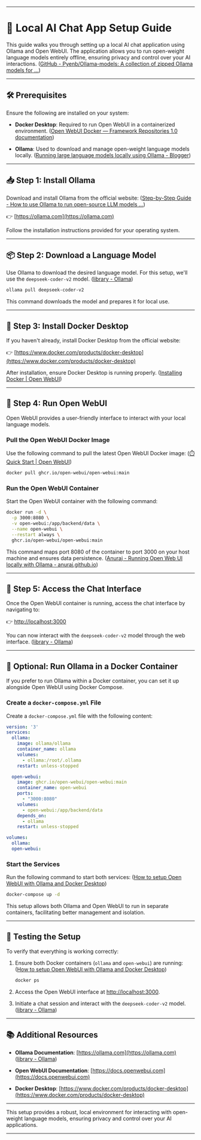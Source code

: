 

---

# 🧠 Local AI Chat App Setup Guide

This guide walks you through setting up a local AI chat application using Ollama and Open WebUI. The application allows you to run open-weight language models entirely offline, ensuring privacy and control over your AI interactions. ([GitHub - Pyenb/Ollama-models: A collection of zipped Ollama models for ...](https://github.com/Pyenb/Ollama-models?utm_source=chatgpt.com))

---

## 🛠️ Prerequisites

Ensure the following are installed on your system:

- **Docker Desktop**: Required to run Open WebUI in a containerized environment. ([Open WebUI Docker — Framework Repositories 1.0 documentation](https://frameworks.readthedocs.io/en/latest/ai/openWebuiDocker.html?utm_source=chatgpt.com))

- **Ollama**: Used to download and manage open-weight language models locally. ([Running large language models locally using Ollama - Blogger](https://bartwullems.blogspot.com/2024/04/running-large-language-models-locally.html?utm_source=chatgpt.com))

---

## 📥 Step 1: Install Ollama

Download and install Ollama from the official website: ([Step-by-Step Guide - How to use Ollama to run open-source LLM models ...](https://www.langchain.ca/blog/step-by-step-guide-how-to-use-ollama-to-run-open-source-llm-models-locally/?utm_source=chatgpt.com))

👉 [https://ollama.com](https://ollama.com)

Follow the installation instructions provided for your operating system.

---

## 📦 Step 2: Download a Language Model

Use Ollama to download the desired language model. For this setup, we'll use the `deepseek-coder-v2` model. ([library - Ollama](https://ollama.com/library?sort=popular&utm_source=chatgpt.com))

```bash
ollama pull deepseek-coder-v2
```


This command downloads the model and prepares it for local use.

---

## 🐳 Step 3: Install Docker Desktop

If you haven't already, install Docker Desktop from the official website:

👉 [https://www.docker.com/products/docker-desktop](https://www.docker.com/products/docker-desktop)

After installation, ensure Docker Desktop is running properly. ([Installing Docker | Open WebUI](https://docs.openwebui.com/tutorials/docker-install/?utm_source=chatgpt.com))

---

## 🚀 Step 4: Run Open WebUI

Open WebUI provides a user-friendly interface to interact with your local language models.

### Pull the Open WebUI Docker Image

Use the following command to pull the latest Open WebUI Docker image: ([⏱️ Quick Start | Open WebUI](https://docs.openwebui.com/getting-started/quick-start/?utm_source=chatgpt.com))

```bash
docker pull ghcr.io/open-webui/open-webui:main
```


### Run the Open WebUI Container

Start the Open WebUI container with the following command:

```bash
docker run -d \
  -p 3000:8080 \
  -v open-webui:/app/backend/data \
  --name open-webui \
  --restart always \
  ghcr.io/open-webui/open-webui:main
```


This command maps port 8080 of the container to port 3000 on your host machine and ensures data persistence. ([Anuraj - Running Open Web UI locally with Ollama - anuraj.github.io](https://anuraj.dev/blog/running-open-webui-locally-with-ollama/?utm_source=chatgpt.com))

---

## 💬 Step 5: Access the Chat Interface

Once the Open WebUI container is running, access the chat interface by navigating to:

👉 [http://localhost:3000](http://localhost:3000)

You can now interact with the `deepseek-coder-v2` model through the web interface. ([library - Ollama](https://ollama.com/library?sort=popular&utm_source=chatgpt.com))

---

## 🔄 Optional: Run Ollama in a Docker Container

If you prefer to run Ollama within a Docker container, you can set it up alongside Open WebUI using Docker Compose.

### Create a `docker-compose.yml` File

Create a `docker-compose.yml` file with the following content:

```yaml
version: '3'
services:
  ollama:
    image: ollama/ollama
    container_name: ollama
    volumes:
      - ollama:/root/.ollama
    restart: unless-stopped

  open-webui:
    image: ghcr.io/open-webui/open-webui:main
    container_name: open-webui
    ports:
      - "3000:8080"
    volumes:
      - open-webui:/app/backend/data
    depends_on:
      - ollama
    restart: unless-stopped

volumes:
  ollama:
  open-webui:
```


### Start the Services

Run the following command to start both services: ([How to setup Open WebUI with Ollama and Docker Desktop](https://dev.to/ajeetraina/how-to-setup-open-webui-with-ollama-and-docker-desktop-24f0?utm_source=chatgpt.com))

```bash
docker-compose up -d
```


This setup allows both Ollama and Open WebUI to run in separate containers, facilitating better management and isolation.

---

## 🧪 Testing the Setup

To verify that everything is working correctly:

1. Ensure both Docker containers (`ollama` and `open-webui`) are running: ([How to setup Open WebUI with Ollama and Docker Desktop](https://dev.to/ajeetraina/how-to-setup-open-webui-with-ollama-and-docker-desktop-24f0?utm_source=chatgpt.com))

   ```bash
   docker ps
   ```


2. Access the Open WebUI interface at [http://localhost:3000](http://localhost:3000).

3. Initiate a chat session and interact with the `deepseek-coder-v2` model. ([library - Ollama](https://ollama.com/library?sort=popular&utm_source=chatgpt.com))

---

## 📚 Additional Resources

- **Ollama Documentation**: [https://ollama.com](https://ollama.com) ([library - Ollama](https://ollama.com/library?sort=popular&utm_source=chatgpt.com))

- **Open WebUI Documentation**: [https://docs.openwebui.com](https://docs.openwebui.com)

- **Docker Desktop**: [https://www.docker.com/products/docker-desktop](https://www.docker.com/products/docker-desktop)

---

This setup provides a robust, local environment for interacting with open-weight language models, ensuring privacy and control over your AI applications.

--- 
